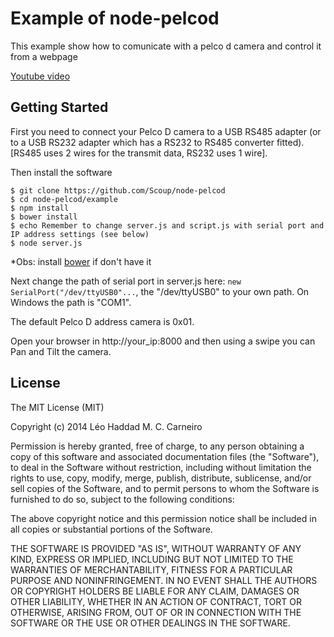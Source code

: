 ﻿# Example of node-pelcod

This example show how to comunicate with a pelco d camera and control it from a webpage

[Youtube video](https://www.youtube.com/watch?v=MRMotnNFLpw)

## Getting Started

First you need to connect your Pelco D camera to a USB RS485 adapter (or to a USB RS232 adapter which has a RS232 to RS485 converter fitted).   [RS485 uses 2 wires for the transmit data, RS232 uses 1 wire].

Then install the software
```
$ git clone https://github.com/Scoup/node-pelcod
$ cd node-pelcod/example
$ npm install
$ bower install
$ echo Remember to change server.js and script.js with serial port and IP address settings (see below)
$ node server.js
```
*Obs: install [bower](https://github.com/bower/bower) if don't have it

Next change the path of serial port in server.js here: `new SerialPort("/dev/ttyUSB0"...`, the "/dev/ttyUSB0" to your own path. On Windows the path is "COM1".

The default Pelco D address camera is 0x01.

Open your browser in http://your_ip:8000 and then using a swipe you can Pan and Tilt the camera.

## License

The MIT License (MIT)

Copyright (c) 2014 Léo Haddad M. C. Carneiro

Permission is hereby granted, free of charge, to any person obtaining a copy
of this software and associated documentation files (the "Software"), to deal
in the Software without restriction, including without limitation the rights
to use, copy, modify, merge, publish, distribute, sublicense, and/or sell
copies of the Software, and to permit persons to whom the Software is
furnished to do so, subject to the following conditions:

The above copyright notice and this permission notice shall be included in
all copies or substantial portions of the Software.

THE SOFTWARE IS PROVIDED "AS IS", WITHOUT WARRANTY OF ANY KIND, EXPRESS OR
IMPLIED, INCLUDING BUT NOT LIMITED TO THE WARRANTIES OF MERCHANTABILITY,
FITNESS FOR A PARTICULAR PURPOSE AND NONINFRINGEMENT. IN NO EVENT SHALL THE
AUTHORS OR COPYRIGHT HOLDERS BE LIABLE FOR ANY CLAIM, DAMAGES OR OTHER
LIABILITY, WHETHER IN AN ACTION OF CONTRACT, TORT OR OTHERWISE, ARISING FROM,
OUT OF OR IN CONNECTION WITH THE SOFTWARE OR THE USE OR OTHER DEALINGS IN
THE SOFTWARE.